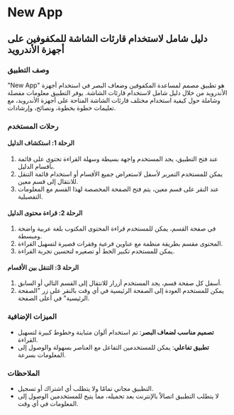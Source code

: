 # New App

## دليل شامل لاستخدام قارئات الشاشة للمكفوفين على أجهزة الأندرويد

### وصف التطبيق

"New App" هو تطبيق مصمم لمساعدة المكفوفين وضعاف البصر في استخدام أجهزة الأندرويد من خلال دليل شامل لاستخدام قارئات الشاشة. يوفر التطبيق معلومات مفصلة وشاملة حول كيفية استخدام مختلف قارئات الشاشة المتاحة على أجهزة الأندرويد، مع تعليمات خطوة بخطوة، ونصائح، وإرشادات.

### رحلات المستخدم

#### الرحلة 1: استكشاف الدليل

1. عند فتح التطبيق، يجد المستخدم واجهة بسيطة وسهلة القراءة تحتوي على قائمة بأقسام الدليل.
2. يمكن للمستخدم التمرير لأسفل لاستعراض جميع الأقسام أو استخدام قائمة التنقل للانتقال إلى قسم معين.
3. عند النقر على قسم معين، يتم فتح الصفحة المخصصة لهذا القسم مع المعلومات التفصيلية.

#### الرحلة 2: قراءة محتوى الدليل

1. في صفحة القسم، يمكن للمستخدم قراءة المحتوى المكتوب بلغة عربية واضحة ومبسطة.
2. المحتوى مقسم بطريقة منظمة مع عناوين فرعية وفقرات قصيرة لتسهيل القراءة.
3. يمكن للمستخدم تكبير الخط أو تصغيره لتحسين تجربة القراءة.

#### الرحلة 3: التنقل بين الأقسام

1. أسفل كل صفحة قسم، يجد المستخدم أزرار للانتقال إلى القسم التالي أو السابق.
2. يمكن للمستخدم العودة إلى الصفحة الرئيسية في أي وقت بالنقر على زر "الصفحة الرئيسية" في أعلى الصفحة.

### الميزات الإضافية

- **تصميم مناسب لضعاف البصر**: تم استخدام ألوان متباينة وخطوط كبيرة لتسهيل القراءة.
- **تطبيق تفاعلي**: يمكن للمستخدمين التفاعل مع العناصر بسهولة والوصول إلى المعلومات بسرعة.

### الملاحظات

- التطبيق مجاني تمامًا ولا يتطلب أي اشتراك أو تسجيل.
- لا يتطلب التطبيق اتصالاً بالإنترنت بعد تحميله، مما يتيح للمستخدمين الوصول إلى المعلومات في أي وقت.
